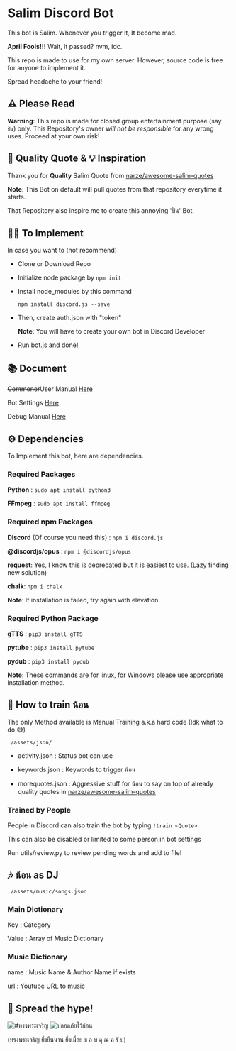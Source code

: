 # Salim Discord Bot

This bot is Salim. Whenever you trigger it, It become mad.

**April Fools!!!** Wait, it passed? nvm, idc.

This repo is made to use for my own server. However, source code is free for anyone to implement it.

Spread headache to your friend!

## ⚠️ Please Read

**Warning**: This repo is made for closed group entertainment purpose (say `ปั่น`) only. This Repository's owner *will not be responsible* for any wrong uses. Proceed at your own risk!

## 🤝 Quality Quote & 💡 Inspiration

Thank you for **Quality** Salim Quote from <a href="https://github.com/narze/awesome-salim-quotes">narze/awesome-salim-quotes</a>

**Note**: This Bot on default will pull quotes from that repository everytime it starts.

That Repository also inspire me to create this annoying 'ปั่น' Bot.

## 👨‍💻 To Implement

In case you want to (not recommend)

* Clone or Download Repo

* Initialize node package by ```npm init```

* Install node_modules by this command

  ```npm install discord.js --save```

* Then, create auth.json with "token"

  **Note**: You will have to create your own bot in Discord Developer
  
* Run bot.js and done!

## 📚 Document

~~Commoner~~User Manual <a href="https://github.com/Leomotors/Salim-Bot/blob/main/docs/user_manual.md">Here</a>

Bot Settings <a href="https://github.com/Leomotors/Salim-Bot/blob/main/docs/bot_settings.md">Here</a>

Debug Manual <a href="https://github.com/Leomotors/Salim-Bot/blob/main/docs/debug.md">Here</a>

## ⚙️ Dependencies

To Implement this bot, here are dependencies.

### Required Packages

**Python** : ```sudo apt install python3```

**FFmpeg** : ```sudo apt install ffmpeg```

### Required npm Packages

**Discord** (Of course you need this) : ```npm i discord.js```

**@discordjs/opus** : ```npm i @discordjs/opus```

**request**: Yes, I know this is deprecated but it is easiest to use. (Lazy finding new solution)

**chalk**: ```npm i chalk```

**Note**: If installation is failed, try again with elevation.

### Required Python Package

**gTTS** : ```pip3 install gTTS```

**pytube** : ```pip3 install pytube```

**pydub** : ```pip3 install pydub```

**Note**: These commands are for linux, for Windows please use appropriate installation method.

## 🤖 How to train น้อน

The only Method available is Manual Training a.k.a hard code (Idk what to do 😅)

```./assets/json/```

* activity.json : Status bot can use

* keywords.json : Keywords to trigger น้อน  

* morequotes.json : Aggressive stuff for น้อน to say on top of already quality quotes in <a href="https://github.com/narze/awesome-salim-quotes">narze/awesome-salim-quotes</a>

### Trained by People

People in Discord can also train the bot by typing `!train <Quote>`

This can also be disabled or limited to some person in bot settings

Run utils/review.py to review pending words and add to file!

## 🎶 น้อน as DJ

```./assets/music/songs.json```

### Main Dictionary

Key : Category

Value : Array of Music Dictionary

### Music Dictionary

name : Music Name & Author Name if exists

url : Youtube URL to music

## 🙏 Spread the hype!

<img src="./assets/images/long-live-hm-queen.jpg" alt="#ทรงพระเจริญ">

<img src="./assets/images/SAFETY_FIRST.jpg" alt="ปลอดภัยไว้ก่อน">

(ทรงพระเจริญ ยิ่งยืนนาน ยิ่งเมื่อย ข อ บ คุ ณ ค รั บ)
